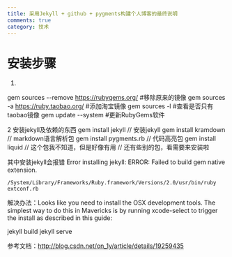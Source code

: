 ```yaml
---
title: 采用Jekyll + github + pygments构建个人博客的最终说明
comments: true
category: 技术
---
```


# 安装步骤
1. 
gem sources --remove https://rubygems.org/   #移除原来的镜像
gem sources -a https://ruby.taobao.org/    #添加淘宝镜像
gem sources -l         #查看是否只有taobao镜像
gem update --system    #更新RubyGems软件

2 安装jekyll及依赖的东西 
gem install jekyll // 安装jekyll
gem install kramdown // markdown语言解析包
gem install pygments.rb // 代码高亮包
gem install liquid // 这个包我不知道，但是好像有用
// 还有些别的包，看需要来安装啦

其中安装jekyll会报错
Error installing jekyll:
	ERROR: Failed to build gem native extension.

    /System/Library/Frameworks/Ruby.framework/Versions/2.0/usr/bin/ruby extconf.rb
    
 解决办法：Looks like you need to install the OSX development tools. The simplest way to do this in Mavericks is by running xcode-select to trigger the install as described in this guide:


jekyll build 
jekyll serve

参考文档：http://blog.csdn.net/on_1y/article/details/19259435
